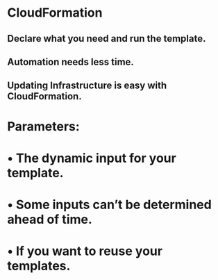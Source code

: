 # CloudFormation

## Declare what you need and run the template. 
## Automation needs less time.
## Updating Infrastructure is easy with CloudFormation.


# Parameters:
# • The dynamic input for your template.
# • Some inputs can’t be determined ahead of time.
# • If you want to reuse your templates.

